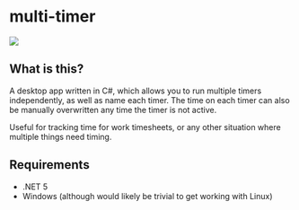 # multi-timer

<img src="https://raw.githubusercontent.com/Syndallic/multi-timer/main/.github/images/multi-timer-screenshot.png" />

## What is this?

A desktop app written in C#, which allows you to run multiple timers independently, as well as name each timer. The time on each timer can also be manually overwritten any time the timer is not active. 

Useful for tracking time for work timesheets, or any other situation where multiple things need timing. 

## Requirements

- .NET 5
- Windows (although would likely be trivial to get working with Linux)
